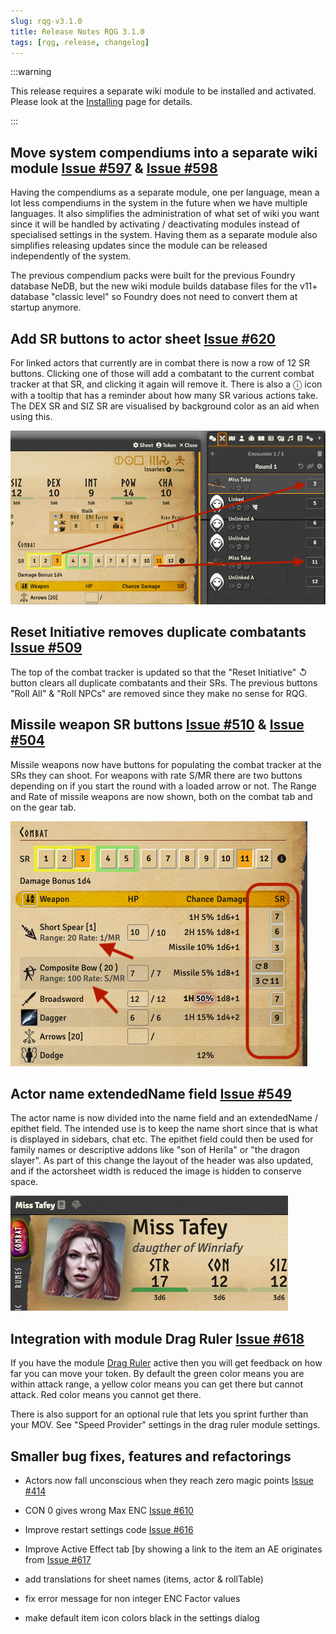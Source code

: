 ```yaml
---
slug: rqg-v3.1.0
title: Release Notes RQG 3.1.0
tags: [rqg, release, changelog]
---
```


:::warning

This release requires a separate wiki module to be installed and activated. Please look at the
[Installing](/docs/getting-started/installing) page for details.

:::

## Move system compendiums into a separate wiki module [Issue #597](https://github.com/sun-dragon-cult/fvtt-system-rqg/issues/597) & [Issue #598](https://github.com/sun-dragon-cult/fvtt-system-rqg/issues/598)

Having the compendiums as a separate module, one per language, mean a lot less compendiums in the
system in the future when we have multiple languages. It also simplifies the administration of what
set of wiki you want since it will be handled by activating / deactivating modules instead of
specialised settings in the system. Having them as a separate module also simplifies releasing
updates since the module can be released independently of the system.

The previous compendium packs were built for the previous Foundry database NeDB, but the new wiki
module builds database files for the v11+ database "classic level" so Foundry does not need to
convert them at startup anymore.

## Add SR buttons to actor sheet [Issue #620](https://github.com/sun-dragon-cult/fvtt-system-rqg/issues/620)

For linked actors that currently are in combat there is now a row of 12 SR buttons. Clicking one of
those will add a combatant to the current combat tracker at that SR, and clicking it again will
remove it. There is also a ⓘ icon with a tooltip that has a reminder about how many SR various
actions take. The DEX SR and SIZ SR are visualised by background color as an aid when using this.

![](sr-buttons.png)

## Reset Initiative removes duplicate combatants [Issue #509](https://github.com/sun-dragon-cult/fvtt-system-rqg/issues/509)

The top of the combat tracker is updated so that the "Reset Initiative" ↺ button clears all
duplicate combatants and their SRs. The previous buttons "Roll All" & "Roll NPCs" are removed since
they make no sense for RQG.

## Missile weapon SR buttons [Issue #510](https://github.com/sun-dragon-cult/fvtt-system-rqg/issues/510) & [Issue #504](https://github.com/sun-dragon-cult/fvtt-system-rqg/issues/504)

Missile weapons now have buttons for populating the combat tracker at the SRs they can shoot. For
weapons with rate S/MR there are two buttons depending on if you start the round with a loaded arrow
or not. The Range and Rate of missile weapons are now shown, both on the combat tab and on the gear
tab.

![](missile-sr-buttons.png)

## Actor name extendedName field [Issue #549](https://github.com/sun-dragon-cult/fvtt-system-rqg/issues/549)

The actor name is now divided into the name field and an extendedName / epithet field. The intended
use is to keep the name short since that is what is displayed in sidebars, chat etc. The epithet
field could then be used for family names or descriptive addons like "son of Herila" or "the dragon
slayer". As part of this change the layout of the header was also updated, and if the actorsheet
width is reduced the image is hidden to conserve space.

![](epithet.png)

## Integration with module Drag Ruler [Issue #618](https://github.com/sun-dragon-cult/fvtt-system-rqg/issues/618)

If you have the module [Drag Ruler](https://foundryvtt.com/packages/drag-ruler) active then you will
get feedback on how far you can move your token. By default the green color means you are within
attack range, a yellow color means you can get there but cannot attack. Red color means you cannot
get there.

There is also support for an optional rule that lets you sprint further than your MOV. See "Speed
Provider" settings in the drag ruler module settings.

## Smaller bug fixes, features and refactorings

- Actors now fall unconscious when they reach zero magic points
  [Issue #414](https://github.com/sun-dragon-cult/fvtt-system-rqg/issues/414)

- CON 0 gives wrong Max ENC
  [Issue #610](https://github.com/sun-dragon-cult/fvtt-system-rqg/issues/610)

- Improve restart settings code
  [Issue #616](https://github.com/sun-dragon-cult/fvtt-system-rqg/issues/616)

- Improve Active Effect tab [by showing a link to the item an AE originates from
  [Issue #617](https://github.com/sun-dragon-cult/fvtt-system-rqg/issues/617)

- add translations for sheet names (items, actor & rollTable)

- fix error message for non integer ENC Factor values

- make default item icon colors black in the settings dialog

